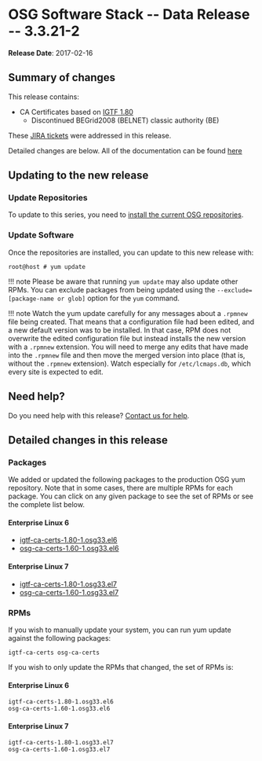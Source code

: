 OSG Software Stack -- Data Release -- 3.3.21-2
==============================================

**Release Date**: 2017-02-16

Summary of changes
------------------

This release contains:

-   CA Certificates based on [IGTF 1.80](http://dist.eugridpma.info/distribution/igtf/current/CHANGES)
    -   Discontinued BEGrid2008 (BELNET) classic authority (BE)

These [JIRA tickets](https://jira.opensciencegrid.org/issues/?jql=project%20%3D%20SOFTWARE%20AND%20fixVersion%20%3D%203.3.21-2%20ORDER%20BY%20priority%20DESC%2C%20key%20DESC) were addressed in this release.

Detailed changes are below. All of the documentation can be found [here](../../)

Updating to the new release
---------------------------

### Update Repositories

To update to this series, you need to [install the current OSG repositories](../../common/yum#install-osg-repositories).

### Update Software

Once the repositories are installed, you can update to this new release with:

``` console
root@host # yum update
```

!!! note
    Please be aware that running `yum update` may also update other RPMs. You can exclude packages from being updated using the `--exclude=[package-name or glob]` option for the `yum` command.

!!! note
    Watch the yum update carefully for any messages about a `.rpmnew` file being created. That means that a configuration file had been edited, and a new default version was to be installed. In that case, RPM does not overwrite the edited configuration file but instead installs the new version with a `.rpmnew` extension. You will need to merge any edits that have made into the `.rpmnew` file and then move the merged version into place (that is, without the `.rpmnew` extension). Watch especially for `/etc/lcmaps.db`, which every site is expected to edit.

Need help?
----------

Do you need help with this release? [Contact us for help](../../common/help).

Detailed changes in this release
--------------------------------

### Packages

We added or updated the following packages to the production OSG yum repository. Note that in some cases, there are multiple RPMs for each package. You can click on any given package to see the set of RPMs or see the complete list below.

#### Enterprise Linux 6

-   [igtf-ca-certs-1.80-1.osg33.el6](https://koji-hub.batlab.org/koji/search?match=glob&type=build&terms=igtf-ca-certs-1.80-1.osg33.el6)
-   [osg-ca-certs-1.60-1.osg33.el6](https://koji-hub.batlab.org/koji/search?match=glob&type=build&terms=osg-ca-certs-1.60-1.osg33.el6)

#### Enterprise Linux 7

-   [igtf-ca-certs-1.80-1.osg33.el7](https://koji-hub.batlab.org/koji/search?match=glob&type=build&terms=igtf-ca-certs-1.80-1.osg33.el7)
-   [osg-ca-certs-1.60-1.osg33.el7](https://koji-hub.batlab.org/koji/search?match=glob&type=build&terms=osg-ca-certs-1.60-1.osg33.el7)

### RPMs

If you wish to manually update your system, you can run yum update against the following packages:

    igtf-ca-certs osg-ca-certs

If you wish to only update the RPMs that changed, the set of RPMs is:

#### Enterprise Linux 6

``` file
igtf-ca-certs-1.80-1.osg33.el6
osg-ca-certs-1.60-1.osg33.el6
```

#### Enterprise Linux 7

``` file
igtf-ca-certs-1.80-1.osg33.el7
osg-ca-certs-1.60-1.osg33.el7
```

